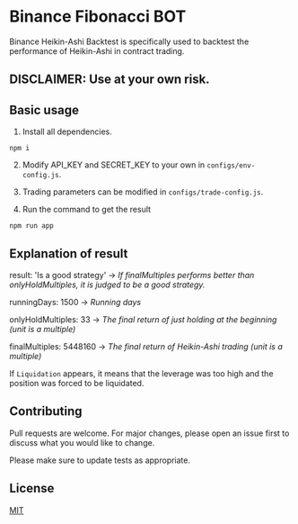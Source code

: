 # Binance Fibonacci BOT

Binance Heikin-Ashi Backtest is specifically used to backtest the performance of Heikin-Ashi in contract trading.

## DISCLAIMER: Use at your own risk.

## Basic usage

1. Install all dependencies.

```
npm i
```

2. Modify API_KEY and SECRET_KEY to your own in `configs/env-config.js`.

3. Trading parameters can be modified in `configs/trade-config.js`.

4. Run the command to get the result

```
npm run app
```

## Explanation of result

result: 'Is a good strategy' -> *If finalMultiples performs better than onlyHoldMultiples, it is judged to be a good strategy.*

runningDays: 1500 -> *Running days*

onlyHoldMultiples: 33 -> *The final return of just holding at the beginning (unit is a multiple)*

finalMultiples: 5448160 -> *The final return of Heikin-Ashi trading (unit is a multiple)*

If `Liquidation` appears, it means that the leverage was too high and the position was forced to be liquidated.

## Contributing

Pull requests are welcome. For major changes, please open an issue first to discuss what you would like to change.

Please make sure to update tests as appropriate.

## License

[MIT](https://choosealicense.com/licenses/mit/)
